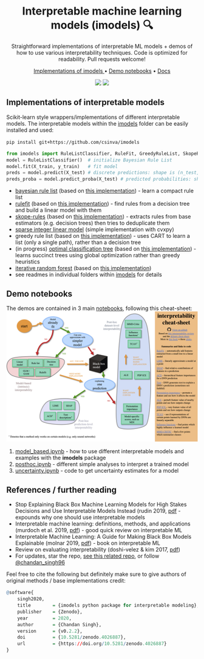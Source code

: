 <h1 align="center"> Interpretable machine learning models (imodels) 🔍</h1>
<p align="center"> Straightforward implementations of interpretable ML models + demos of how to use various interpretability techniques. Code is optimized for readability. Pull requests welcome!
</p>

<p align="center">
  <a href="#implementations-of-interpretable-models"> Implementations of imodels </a> •
  <a href="#demo-notebooks">Demo notebooks</a> •
  <a href="https://csinva.github.io/imodels/docs/">Docs</a>
</p>

<p align="center">
  <img src="https://img.shields.io/badge/License-MIT-yellow.svg">
  <a href="https://github.com/csinva/imodels/actions"><img src="https://github.com/csinva/imodels/workflows/tests/badge.svg"></a>
</p>  


## Implementations of interpretable models
Scikit-learn style wrappers/implementations of different interpretable models. The interpretable models within the [imodels](imodels) folder can be easily installed and used:

`pip install git+https://github.com/csinva/imodels`

```python
from imodels import RuleListClassifier, RuleFit, GreedyRuleList, SkopeRules, SLIM, IRFClassifier
model = RuleListClassifier()  # initialize Bayesian Rule List
model.fit(X_train, y_train)   # fit model
preds = model.predict(X_test) # discrete predictions: shape is (n_test, 1)
preds_proba = model.predict_proba(X_test) # predicted probabilities: shape is (n_test, n_classes)
```

- [bayesian rule list](https://arxiv.org/abs/1602.08610) (based on [this implementation](https://github.com/tmadl/sklearn-expertsys)) - learn a compact rule list
- [rulefit](http://statweb.stanford.edu/~jhf/ftp/RuleFit.pdf) (based on [this implementation](https://github.com/christophM/rulefit)) - find rules from a decision tree and build a linear model with them
- [skope-rules](https://github.com/scikit-learn-contrib/skope-rules) (based on [this implementation](https://github.com/scikit-learn-contrib/skope-rules)) - extracts rules from base estimators (e.g. decision trees) then tries to deduplicate them
- [sparse integer linear model](https://link.springer.com/article/10.1007/s10994-015-5528-6) (simple implementation with cvxpy)
- greedy rule list (based on [this implementation](https://medium.com/@penggongting/implementing-decision-tree-from-scratch-in-python-c732e7c69aea)) - uses CART to learn a list (only a single path), rather than a decision tree
- (in progress) [optimal classification tree](https://link.springer.com/article/10.1007/s10994-017-5633-9) (based on [this implementation](https://github.com/pan5431333/pyoptree)) - learns succinct trees using global optimization rather than greedy heuristics
- [iterative random forest](https://www.pnas.org/content/115/8/1943) (based on [this implementation](https://github.com/Yu-Group/iterative-Random-Forest))
-  see readmes in individual folders within [imodels](imodels) for details


## Demo notebooks
The demos are contained in 3 main [notebooks](notebooks), following this cheat-sheet:![cheat_sheet](docs/cheat_sheet.png)

1. [model_based.ipynb](notebooks/1_model_based.ipynb) - how to use different interpretable models and examples with the **imodels** package
2. [posthoc.ipynb](notebooks/2_posthoc.ipynb) - different simple analyses to interpret a trained model
3. [uncertainty.ipynb](notebooks/3_uncertainty.ipynb) - code to get uncertainty estimates for a model



## References / further reading

- Stop Explaining Black Box Machine Learning Models for High Stakes Decisions and Use Interpretable Models Instead (rudin 2019, [pdf](https://arxiv.org/pdf/1811.10154.pdf) - expounds why one should use interpretable models
- Interpretable machine learning: definitions, methods, and applications (murdoch et al. 2019, [pdf](https://arxiv.org/pdf/1901.04592.pdf)) - good quick review on interpretable ML 
- Interpretable Machine Learning: A Guide for Making Black Box Models Explainable (molnar 2019, [pdf](https://christophm.github.io/interpretable-ml-book/)) - book on interpretable ML
- Review on evaluating interpretability (doshi-velez & kim 2017, [pdf](https://arxiv.org/pdf/1702.08608.pdf))
- For updates, star the repo, [see this related repo](https://github.com/csinva/csinva.github.io), or follow [@chandan_singh96](https://twitter.com/chandan_singh96)


Feel free to cite the following but definitely make sure to give authors of original methods / base implementations credit:
```r
@software{
    singh2020,
    title        = {imodels python package for interpretable modeling},
    publisher    = {Zenodo},
    year         = 2020,
    author       = {Chandan Singh},
    version      = {v0.2.2},
    doi          = {10.5281/zenodo.4026887},
    url          = {https://doi.org/10.5281/zenodo.4026887}
}
```